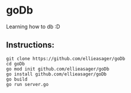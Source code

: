# goDb
Learning how to db :D

## Instructions:

```
git clone https://github.com/ellieasager/goDb
cd goDb
go mod init github.com/ellieasager/goDb
go install github.com/ellieasager/goDb
go build
go run server.go
```
